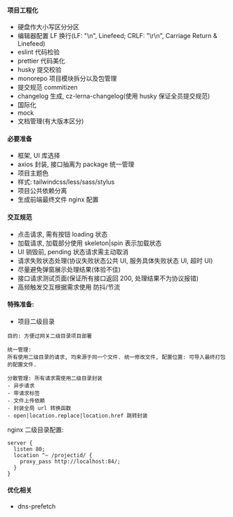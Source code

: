 #### 项目工程化

- 硬盘作大小写区分分区
- 编辑器配置 LF 换行(LF: "\n", Linefeed; CRLF: "\r\n", Carriage Return & Linefeed)
- eslint 代码检验
- prettier 代码美化
- husky 提交校验
- monorepo 项目模块拆分以及包管理
- 提交规范 commitizen
- changelog 生成, cz-lerna-changelog(使用 husky 保证全员提交规范)
- 国际化
- mock
- 文档管理(有大版本区分)

#### 必要准备

- 框架, UI 库选择
- axios 封装, 接口抽离为 package 统一管理
- 项目主题色
- 样式: tailwindcss/less/sass/stylus
- 项目公共依赖分离
- 生成前端最终文件 nginx 配置

#### 交互规范

- 点击请求, 需有按钮 loading 状态
- 加载请求, 加载部分使用 skeleton|spin 表示加载状态
- UI 销毁前, pending 状态请求需主动取消
- 请求失败状态处理(协议失败状态公共 UI, 服务具体失败状态 UI, 超时 UI)
- 尽量避免弹窗展示处理结果(体验不佳)
- 接口请求测试页面(保证所有接口返回 200, 处理结果不为协议报错)
- 高频触发交互根据需求使用 防抖/节流

#### 特殊准备:

- 项目二级目录

```
目的: 方便过网关二级目录项目部署

统一管理:
所有使用二级目录的请求, 均来源于同一个文件. 统一修改文件, 配置位置: 可导入最终打包的配置文件.

分散管理: 所有请求需使用二级目录封装
- 异步请求
- 带请求标签
- 文件上传依赖
- 封装全局 url 转换函数
- open|location.replace|location.href 跳转封装
```

nginx 二级目录配置:

```
server {
  listen 80;
  location ^~ /projectid/ {
    proxy_pass http://localhost:84/;
  }
}
```

#### 优化相关

- dns-prefetch
